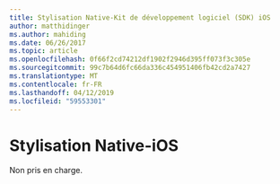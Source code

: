 ```yaml
---
title: Stylisation Native-Kit de développement logiciel (SDK) iOS
author: matthidinger
ms.author: mahiding
ms.date: 06/26/2017
ms.topic: article
ms.openlocfilehash: 0f66f2cd74212df1902f2946d395ff073f3c305e
ms.sourcegitcommit: 99c7b64d6fc66da336c454951406fb42cd2a7427
ms.translationtype: MT
ms.contentlocale: fr-FR
ms.lasthandoff: 04/12/2019
ms.locfileid: "59553301"
---
```

# <a name="native-styling---ios"></a>Stylisation Native-iOS

Non pris en charge.